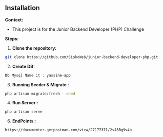 ## Installation

**Context:**

* This project is for the Junior Backend Developer (PHP) Challenge

**Steps:**

1. **Clone the repository:**

```bash
git clone https://github.com/SiskoWeb/junior-backend-developer-php.git
```
2. **Create DB:**

```bash
Db Mysql Name it : yassine-app
```

3. **Running Seeder & Migrate :**

```bash
php artisan migrate:fresh --seed
```

4. **Run Server  :**

```bash
php artisan serve
```

6. **EndPoints :**

```bash
https://documenter.getpostman.com/view/27177371/2sA3Bg9v4b
```
